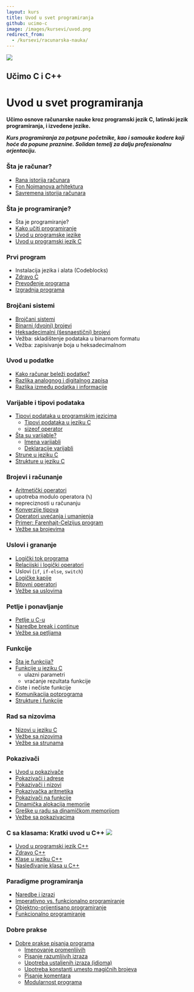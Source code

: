 ```yaml
---
layout: kurs
title: Uvod u svet programiranja
github: ucimo-c
image: /images/kursevi/uvod.png
redirect_from:
  - /kursevi/racunarska-nauka/
---
```


![]({{page.image}})

## Učimo C i C++
# Uvod u svet programiranja

**Učimo osnove računarske nauke kroz programski jezik C, latinski jezik programiranja, i izvedene jezike.**

***Kurs programiranja za potpune početnike, kao i samouke kodere koji hoće da popune praznine. Solidan temelj za dalju profesionalnu orjentaciju.***

### Šta je računar?

- [Rana istorija računara](/rana-istorija-racunara)
- [Fon Nojmanova arhitektura](/fon-nojmanova-arhitektura)
- [Savremena istorija računara](/savremena-istorija-racunara)

### Šta je programiranje?

- Šta je programiranje?
- [Kako učiti programiranje](/programiranje-je-tesko)
- [Uvod u programske jezike](/uvod-u-programske-jezike)
- [Uvod u programski jezik C](/c-uvod)

### Prvi program

- Instalacija jezika i alata (Codeblocks)
- [Zdravo C](/zdravo-c)
- [Prevođenje programa](/c-kompajliranje)
- [Izgradnja programa](/izgradnja-programa)

### Brojčani sistemi

- [Brojčani sistemi](/brojcani-sistemi)
- [Binarni (dvojni) brojevi](/binarni-brojevi)
- [Heksadecimalni (šesnaestični) brojevi](/heksadecimalni-brojevi)
- Vežba: skladištenje podataka u binarnom formatu
- Vežba: zapisivanje boja u heksadecimalnom

### Uvod u podatke

- [Kako računar beleži podatke?](/kako-racunar-belezi-podatke)
- [Razlika analognog i digitalnog zapisa](/analogni-i-digitalni-zapis)
- [Razlika između podatka i informacije](/razlika-podaci-informacije)

### Varijable i tipovi podataka

- [Tipovi podataka u programskim jezicima](/tipovi-podataka)
  - [Tipovi podataka u jeziku C](/c-tipovi-podataka)
  - [sizeof operator](/sizeof-operator)
- [Šta su varijable?](/varijable)
  - [Imena varijabli](/c-imena-varijabli)
  - [Deklaracije varijabli](/c-deklaracije-varijabli)
- [Strune u jeziku C](/c-strune)
- [Strukture u jeziku C](/c-strukture)

### Brojevi i računanje

- [Aritmetički operatori](/c-aritmeticki-operatori)
- upotreba modulo operatora (`%`)
- nepreciznosti u računanju
- [Konverzije tipova](/c-konverzije-tipova)
- [Operatori uvećanja i umanjenja](/c-inkrement-i-dekrement-operator)
- [Primer: Farenhajt-Celzijus program](/primer-farenhajt-celzijus)
- [Vežbe sa brojevima](/vezbe-sa-brojevima)

### Uslovi i grananje

- [Logički tok programa](/programska-logika)
- [Relacijski i logički operatori](/c-relacijski-i-logicki-operatori)
- Uslovi (`if`, `if-else`, `switch`)
- [Logičke kapije](/logicke-kapije)
- [Bitovni operatori](/bitovni-operatori)
- [Vežbe sa uslovima](/vezbe-sa-uslovima)

### Petlje i ponavljanje

- [Petlje u C-u](/c-petlje)
- [Naredbe break i continue](/break-i-continue)
- [Vežbe sa petljama](/vezbe-sa-petljama)

### Funkcije

- [Šta je funkcija?](/funkcije)
- [Funkcije u jeziku C](/c-funkcije)
  - ulazni parametri
  - vraćanje rezultata funkcije
- čiste i nečiste funkcije
- [Komunikacija potprograma](/komunikacija-potprograma)
- [Strukture i funkcije](/c-strukture-i-funkcije)

### Rad sa nizovima

- [Nizovi u jeziku C](/c-nizovi)
- [Vežbe sa nizovima](/vezbe-sa-nizovima)
- [Vežbe sa strunama](/vezbe-sa-strunama)

### Pokazivači

- [Uvod u pokazivače](/c-pokazivaci)
- [Pokazivači i adrese](/pokazivaci-i-adrese)
- [Pokazivači i nizovi](/pokazivaci-i-nizovi)
- [Pokazivačka aritmetika](/pokazivacka-aritmetika)
- [Pokazivači na funkcije](/pokazivaci-na-funkcije)
- [Dinamička alokacija memorije](/dinamicka-alokacija-memorije)
- [Greške u radu sa dinamičkom memorijom](/greske-u-radu-sa-dinamickom-memorijom)
- [Vežbe sa pokazivacima](/vezbe-sa-pokazivacima)

### C sa klasama: Kratki uvod u C++ [<img src="/images/ui/ikonice/github.svg" class="ikonica-veca">](https://github.com/skolakoda/ucimo-cpp)

- [Uvod u programski jezik C++](/uvod-u-cpp)
- [Zdravo C++](/zdravo-cpp)
- [Klase u jeziku C++](/cpp-klase)
- [Nasleđivanje klasa u C++](/cpp-nasledjivanje-klasa)

### Paradigme programiranja

- [Naredbe i izrazi](/naredbe-i-izrazi)
- [Imperativno vs. funkcionalno programiranje](/imperativno-vs-funkcionalno-programiranje)
- [Objektno-orijentisano programiranje](/objektno-orijentisano-programiranje)
- [Funkcionalno programiranje](/funkcionalno-programiranje)

### Dobre prakse

- [Dobre prakse pisanja programa](/dobre-prakse)
  - [Imenovanje promenljivih](/imenovanje-promenljivih)
  - [Pisanje razumljivih izraza](/pisanje-izraza)
  - [Upotreba ustaljenih izraza (idioma)](/upotreba-idioma)
  - [Upotreba konstanti umesto magičnih brojeva](/upotreba-konstanti)
  - [Pisanje komentara](/pisanje-komentara)
  - [Modularnost programa](/modularnost-programa)